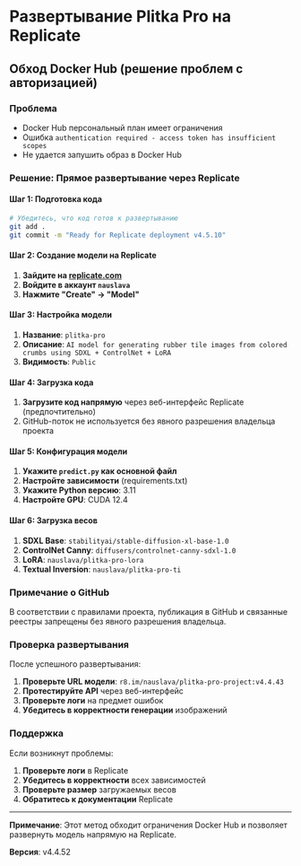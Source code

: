 # Развертывание Plitka Pro на Replicate

## Обход Docker Hub (решение проблем с авторизацией)

### Проблема
- Docker Hub персональный план имеет ограничения
- Ошибка `authentication required - access token has insufficient scopes`
- Не удается запушить образ в Docker Hub

### Решение: Прямое развертывание через Replicate

#### Шаг 1: Подготовка кода
```bash
# Убедитесь, что код готов к развертыванию
git add .
git commit -m "Ready for Replicate deployment v4.5.10"
```

#### Шаг 2: Создание модели на Replicate
1. **Зайдите на [replicate.com](https://replicate.com)**
2. **Войдите в аккаунт `nauslava`**
3. **Нажмите "Create" → "Model"**

#### Шаг 3: Настройка модели
1. **Название**: `plitka-pro`
2. **Описание**: `AI model for generating rubber tile images from colored crumbs using SDXL + ControlNet + LoRA`
3. **Видимость**: `Public`

#### Шаг 4: Загрузка кода
1. **Загрузите код напрямую** через веб-интерфейс Replicate (предпочтительно)
2. GitHub-поток не используется без явного разрешения владельца проекта

#### Шаг 5: Конфигурация модели
1. **Укажите `predict.py` как основной файл**
2. **Настройте зависимости** (requirements.txt)
3. **Укажите Python версию**: 3.11
4. **Настройте GPU**: CUDA 12.4

#### Шаг 6: Загрузка весов
1. **SDXL Base**: `stabilityai/stable-diffusion-xl-base-1.0`
2. **ControlNet Canny**: `diffusers/controlnet-canny-sdxl-1.0`
3. **LoRA**: `nauslava/plitka-pro-lora`
4. **Textual Inversion**: `nauslava/plitka-pro-ti`

### Примечание о GitHub
В соответствии с правилами проекта, публикация в GitHub и связанные реестры запрещены без явного разрешения владельца.

### Проверка развертывания

После успешного развертывания:

1. **Проверьте URL модели**: `r8.im/nauslava/plitka-pro-project:v4.4.43`
2. **Протестируйте API** через веб-интерфейс
3. **Проверьте логи** на предмет ошибок
4. **Убедитесь в корректности генерации** изображений

### Поддержка

Если возникнут проблемы:
1. **Проверьте логи** в Replicate
2. **Убедитесь в корректности** всех зависимостей
3. **Проверьте размер** загружаемых весов
4. **Обратитесь к документации** Replicate

---

**Примечание**: Этот метод обходит ограничения Docker Hub и позволяет развернуть модель напрямую на Replicate.

**Версия**: v4.4.52

